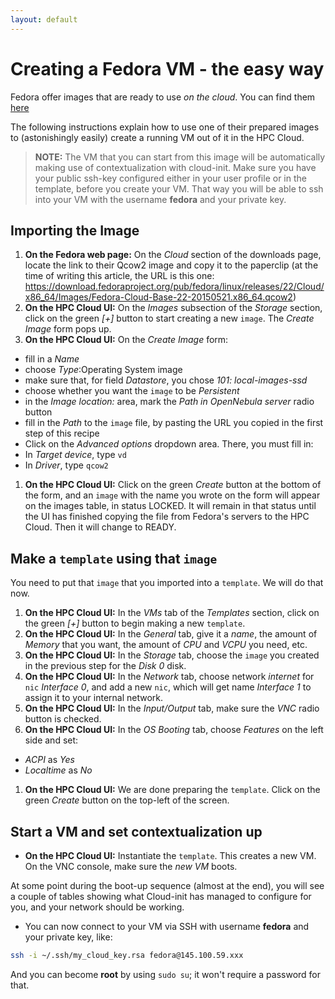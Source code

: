 ```yaml
---
layout: default
---
```

# Creating a Fedora VM - the easy way

Fedora offer images that are ready to use _on the cloud_. You can find them [here](https://getfedora.org/en/cloud/download/)

The following instructions explain how to use one of their prepared images to (astonishingly easily) create a running VM out of it in the HPC Cloud.

>**NOTE:**
>The VM that you can start from this image will be automatically making use of contextualization with cloud-init. Make sure you have your public ssh-key configured either in your user profile or in the template, before you create your VM. That way you will be able to ssh into your VM with the username **fedora** and your private key.

## Importing the Image
1. **On the Fedora web page:** On the _Cloud_ section of the downloads page, locate the link to their Qcow2 image and copy it to the paperclip (at the time of writing this article, the URL is this one: https://download.fedoraproject.org/pub/fedora/linux/releases/22/Cloud/x86_64/Images/Fedora-Cloud-Base-22-20150521.x86_64.qcow2)
1. **On the HPC Cloud UI:** On the _Images_ subsection of the _Storage_ section, click on the green _[+]_ button to start creating a new `image`. The _Create Image_ form pops up.
1. **On the HPC Cloud UI:** On the _Create Image_ form:
 * fill in a _Name_
 * choose _Type_:Operating System image
 * make sure that, for field _Datastore_, you chose _101: local-images-ssd_
 * choose whether you want the `image` to be _Persistent_
 * in the _Image location:_ area, mark the _Path in OpenNebula server_ radio button
 * fill in the _Path_ to the `image` file, by pasting the URL you copied in the first step of this recipe
 * Click on the _Advanced options_ dropdown area. There, you must fill in:
  * In _Target device_, type `vd`
  * In _Driver_, type `qcow2`
1. **On the HPC Cloud UI:** Click on the green _Create_ button at the bottom of the form, and an `image` with the name you wrote on the form will appear on the images table, in status LOCKED. It will remain in that status until the UI has finished copying the file from Fedora's servers to the HPC Cloud. Then it will change to READY.

## Make a `template` using that `image`

You need to put that `image` that you imported into a `template`. We will do that now.

1. **On the HPC Cloud UI:** In the _VMs_ tab of the _Templates_ section, click on the green _[+]_ button to begin making a new `template`.
1. **On the HPC Cloud UI:** In the _General_ tab, give it a _name_, the amount of _Memory_ that you want, the amount of _CPU_ and _VCPU_ you need, etc.
1. **On the HPC Cloud UI:** In the _Storage_ tab, choose the `image` you created in the previous step for the _Disk 0_ disk.
1. **On the HPC Cloud UI:** In the _Network_ tab, choose network _internet_ for `nic` _Interface 0_, and add a new `nic`, which will get name _Interface 1_ to assign it to your internal network.
1. **On the HPC Cloud UI:** In the _Input/Output_ tab, make sure the _VNC_ radio button is checked.
1. **On the HPC Cloud UI:** In the _OS Booting_ tab, choose _Features_ on the left side and set:
  * _ACPI_ as _Yes_
  * _Localtime_ as _No_
1. **On the HPC Cloud UI:** We are done preparing the `template`. Click on the green _Create_ button on the top-left of the screen.

## Start a VM and set contextualization up

* **On the HPC Cloud UI:** Instantiate the `template`. This creates a new VM. On the VNC console, make sure the _new VM_ boots. 

At some point during the boot-up sequence (almost at the end), you will see a couple of tables showing what Cloud-init has managed to configure for you, and your network should be working. 

* You can now connect to your VM via SSH with username **fedora** and your private key, like:
```sh
ssh -i ~/.ssh/my_cloud_key.rsa fedora@145.100.59.xxx
```

And you can become **root** by using `sudo su`; it won't require a password for that.
